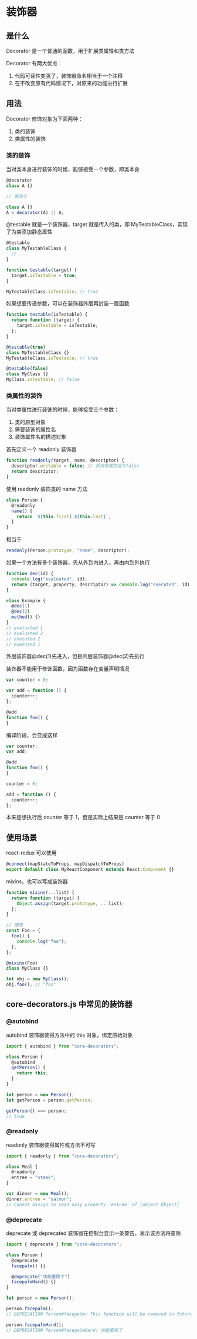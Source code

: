 # 装饰器

## 是什么

Decorator 是一个普通的函数，用于扩展类属性和类方法

Decorator 有两大优点：

1. 代码可读性变强了，装饰器命名相当于一个注释
2. 在不改变原有代码情况下，对原来的功能进行扩展

## 用法

Docorator 修饰对象为下面两种：

1. 类的装饰
2. 类属性的装饰

### 类的装饰

当对类本身进行装饰的时候，能够接受一个参数，即类本身

```js
@decorator
class A {}

// 等同于

class A {}
A = decorator(A) || A;
```

@testable 就是一个装饰器，target 就是传入的类，即 MyTestableClass，实现了为类添加静态属性

```js
@testable
class MyTestableClass {
  // ...
}

function testable(target) {
  target.isTestable = true;
}

MyTestableClass.isTestable; // true
```

如果想要传递参数，可以在装饰器外层再封装一层函数

```js
function testable(isTestable) {
  return function (target) {
    target.isTestable = isTestable;
  };
}

@testable(true)
class MyTestableClass {}
MyTestableClass.isTestable; // true

@testable(false)
class MyClass {}
MyClass.isTestable; // false
```

### 类属性的装饰

当对类属性进行装饰的时候，能够接受三个参数：

1. 类的原型对象
2. 需要装饰的属性名
3. 装饰属性名的描述对象

首先定义一个 readonly 装饰器

```js
function readonly(target, name, descriptor) {
  descriptor.writable = false; // 将可写属性设为false
  return descriptor;
}
```

使用 readonly 装饰类的 name 方法

```js
class Person {
  @readonly
  name() {
    return `${this.first} ${this.last}`;
  }
}
```

相当于

```js
readonly(Person.prototype, "name", descriptor);
```

如果一个方法有多个装饰器，先从外到内进入，再由内到外执行

```js
function dec(id) {
  console.log("evaluated", id);
  return (target, property, descriptor) => console.log("executed", id);
}

class Example {
  @dec(1)
  @dec(2)
  method() {}
}
// evaluated 1
// evaluated 2
// executed 2
// executed 1
```

外层装饰器@dec(1)先进入，但是内层装饰器@dec(2)先执行

装饰器不能用于修饰函数，因为函数存在变量声明情况

```js
var counter = 0;

var add = function () {
  counter++;
};

@add
function foo() {
}
```

编译阶段，会变成这样

```js
var counter;
var add;

@add
function foo() {
}

counter = 0;

add = function () {
  counter++;
};
```

本来是想执行后 counter 等于 1，但是实际上结果是 counter 等于 0

## 使用场景

react-redux 可以使用

```js
@connect(mapStateToProps, mapDispatchToProps)
export default class MyReactComponent extends React.Component {}
```

mixins，也可以写成装饰器

```js
function mixins(...list) {
  return function (target) {
    Object.assign(target.prototype, ...list);
  };
}

// 使用
const Foo = {
  foo() {
    console.log("foo");
  },
};

@mixins(Foo)
class MyClass {}

let obj = new MyClass();
obj.foo(); // "foo"
```

## core-decorators.js 中常见的装饰器

### @autobind

autobind 装饰器使得方法中的 this 对象，绑定原始对象

```js
import { autobind } from "core-decorators";

class Person {
  @autobind
  getPerson() {
    return this;
  }
}

let person = new Person();
let getPerson = person.getPerson;

getPerson() === person;
// true
```

### @readonly

readonly 装饰器使得属性或方法不可写

```js
import { readonly } from "core-decorators";

class Meal {
  @readonly
  entree = "steak";
}

var dinner = new Meal();
dinner.entree = "salmon";
// Cannot assign to read only property 'entree' of [object Object]
```

### @deprecate

deprecate 或 deprecated 装饰器在控制台显示一条警告，表示该方法将废除

```js
import { deprecate } from "core-decorators";

class Person {
  @deprecate
  facepalm() {}

  @deprecate("功能废除了")
  facepalmHard() {}
}

let person = new Person();

person.facepalm();
// DEPRECATION Person#facepalm: This function will be removed in future versions.

person.facepalmHard();
// DEPRECATION Person#facepalmHard: 功能废除了
```
